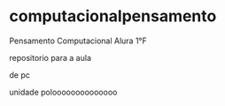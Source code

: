 # computacionalpensamento
Pensamento Computacional Alura 1°F


repositorio para a aula



de pc



unidade poloooooooooooooo
